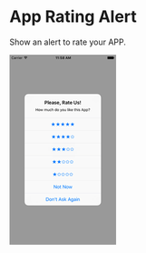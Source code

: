 # App Rating Alert
Show an alert to rate your APP.

![Alt text](ReadmeImages/Screen1.png "Alert")



